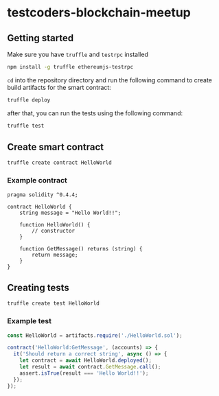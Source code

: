 # testcoders-blockchain-meetup

## Getting started
Make sure you have `truffle` and `testrpc` installed
```bash
npm install -g truffle ethereumjs-testrpc
```

`cd` into the repository directory and run the following command to create build artifacts for the smart contract:
```bash
truffle deploy
```

after that, you can run the tests using the following command:
```bash
truffle test
```

## Create smart contract
```bash
truffle create contract HelloWorld
```

### Example contract
```solidity
pragma solidity ^0.4.4;

contract HelloWorld {
    string message = "Hello World!!";

    function HelloWorld() {
        // constructor
    }

    function GetMessage() returns (string) {
        return message;
    }
}
```

## Creating tests
```bash
truffle create test HelloWorld
```

### Example test
```js
const HelloWorld = artifacts.require('./HelloWorld.sol');

contract('HelloWorld:GetMessage', (accounts) => {
  it('Should return a correct string', async () => {
    let contract = await HelloWorld.deployed();
    let result = await contract.GetMessage.call();
    assert.isTrue(result === 'Hello World!!');
  });
});

```
